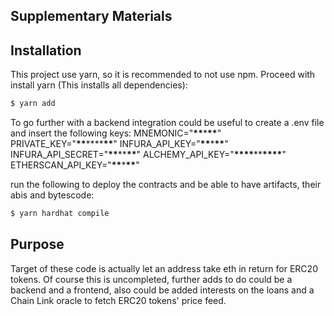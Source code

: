 ## Supplementary Materials

## Installation

This project use yarn, so it is recommended to not use npm.
Proceed with install yarn (This installs all dependencies):

```bash
$ yarn add
```

To go further with a backend integration could be useful to
create a .env file and insert the following keys:
MNEMONIC="****\*\*****\*****\*\*****"
PRIVATE_KEY="**\*\***\*\*\*\***\*\***"
INFURA_API_KEY="**\*\***\***\*\***"
INFURA_API_SECRET="**\*\***\*\***\*\***"
ALCHEMY_API_KEY="**\*\*\*\***\*\***\*\*\*\***"
ETHERSCAN_API_KEY="****\*\*****\*****\*\*****"

run the following to deploy the contracts and be able to have artifacts, their abis and bytescode:

```bash
$ yarn hardhat compile
```

## Purpose

Target of these code is actually let an address take eth in return for ERC20 tokens.
Of course this is uncompleted, further adds to do could be a backend and a frontend,
also could be added interests on the loans and a Chain Link oracle to fetch
ERC20 tokens' price feed.

